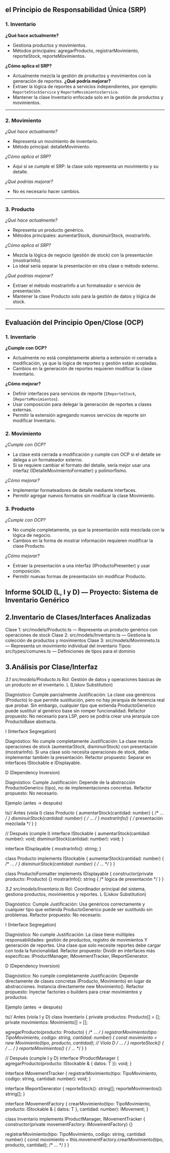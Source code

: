 ## el Principio de Responsabilidad Única (SRP) 

### 1. Inventario

**¿Qué hace actualmente?**
- Gestiona productos y movimientos.
- Métodos principales: agregarProducto, registrarMovimiento, reporteStock, reporteMovimientos.

**¿Cómo aplica el SRP?**
- Actualmente mezcla la gestión de productos y movimientos con la generación de reportes.
**¿Qué podría mejorar?**
- Extraer la lógica de reportes a servicios independientes, por ejemplo: `ReporteStockService` y `ReporteMovimientosService`.
- Mantener la clase Inventario enfocada solo en la gestión de productos y movimientos.

---
### 2. Movimiento

*¿Qué hace actualmente?*
- Representa un movimiento de inventario.
- Método principal: detalleMovimiento.

*¿Cómo aplica el SRP?*
- Aquí sí se cumple el SRP: la clase solo representa un movimiento y su detalle.

*¿Qué podrías mejorar?*
- No es necesario hacer cambios.

---

### 3. Producto

*¿Qué hace actualmente?*
- Representa un producto genérico.
- Métodos principales: aumentarStock, disminuirStock, mostrarInfo.

*¿Cómo aplica el SRP?*
- Mezcla la lógica de negocio (gestión de stock) con la presentación (mostrarInfo).
- Lo ideal sería separar la presentación en otra clase o método externo.

*¿Qué podrías mejorar?*
- Extraer el método mostrarInfo a un formateador o servicio de presentación.
- Mantener la clase Producto solo para la gestión de datos y lógica de stock.
---

## Evaluación del Principio Open/Close (OCP)

### 1. Inventario

**¿Cumple con OCP?**
- Actualmente no está completamente abierta a extensión ni cerrada a modificación, ya que la lógica de reportes y gestión están acopladas.
- Cambios en la generación de reportes requieren modificar la clase Inventario.

**¿Cómo mejorar?**
- Definir interfaces para servicios de reporte (`IReporteStock`, `IReporteMovimientos`).
- Usar composición para delegar la generación de reportes a clases externas.
- Permitir la extensión agregando nuevos servicios de reporte sin modificar Inventario.

### 2. Movimiento

*¿Cumple con OCP?*
- La clase está cerrada a modificación y cumple con OCP si el detalle se delega a un formateador externo.
- Si se requiere cambiar el formato del detalle, sería mejor usar una interfaz (IDetalleMovimientoFormatter) y polimorfismo.

*¿Cómo mejorar?*
- Implementar formateadores de detalle mediante interfaces.
- Permitir agregar nuevos formatos sin modificar la clase Movimiento.

### 3. Producto

*¿Cumple con OCP?*
- No cumple completamente, ya que la presentación está mezclada con la lógica de negocio.
- Cambios en la forma de mostrar información requieren modificar la clase Producto.

*¿Cómo mejorar?*
- Extraer la presentación a una interfaz (IProductoPresenter) y usar composición.
- Permitir nuevas formas de presentación sin modificar Producto.

## Informe SOLID (L, I y D) — Proyecto: Sistema de Inventario Genérico
## 2.Inventario de Clases/Interfaces Analizadas

Clase 1: src/models/Producto.ts — Representa un producto genérico con operaciones de stock
Clase 2: src/models/Inventario.ts — Gestiona la colección de productos y movimientos
Clase 3: src/models/Movimineto.ts — Representa un movimiento individual del inventario
Tipos: src/types/comunes.ts — Definiciones de tipos para el dominio

 ## 3.Análisis por Clase/Interfaz
*3.1 src/models/Producto.ts*
Rol: Gestión de datos y operaciones básicas de un producto en el inventario.
L (Liskov Substitution)

Diagnóstico: Cumple parcialmente
Justificación: La clase usa genéricos (Producto<T extends ProductoGenerico>) lo que permite sustitución, pero no hay jerarquía de herencia real que probar. Sin embargo, cualquier tipo que extienda ProductoGenerico puede sustituir al genérico base sin romper funcionalidad.
Refactor propuesto: No necesario para LSP, pero se podría crear una jerarquía con ProductoBase abstracta.

I (Interface Segregation)

Diagnóstico: No cumple completamente
Justificación: La clase mezcla operaciones de stock (aumentarStock, disminuirStock) con presentación (mostrarInfo). Si una clase solo necesita operaciones de stock, debe implementar también la presentación.
Refactor propuesto: Separar en interfaces IStockable e IDisplayable.

D (Dependency Inversion)

Diagnóstico: Cumple
Justificación: Depende de la abstracción ProductoGenerico (tipo), no de implementaciones concretas.
Refactor propuesto: No necesario.


Ejemplo (antes → después)

ts// Antes (viola I)
class Producto<T extends ProductoGenerico> {
  aumentarStock(cantidad: number) { /* ... */ }
  disminuirStock(cantidad: number) { /* ... */ }
  mostrarInfo() { /* presentación mezclada */ }
}

// Después (cumple I)
interface IStockable {
  aumentarStock(cantidad: number): void;
  disminuirStock(cantidad: number): void;
}

interface IDisplayable {
  mostrarInfo(): string;
}

class Producto<T extends ProductoGenerico> implements IStockable {
  aumentarStock(cantidad: number) { /* ... */ }
  disminuirStock(cantidad: number) { /* ... */ }
}

class ProductoFormatter<T extends ProductoGenerico> implements IDisplayable {
  constructor(private producto: Producto<T>) {}
  mostrarInfo(): string { /* lógica de presentación */ }
}


*3.2 src/models/Inventario.ts*
Rol: Coordinador principal del sistema, gestiona productos, movimientos y reportes.
L (Liskov Substitution)

Diagnóstico: Cumple
Justificación: Usa genéricos correctamente y cualquier tipo que extienda ProductoGenerico puede ser sustituido sin problemas.
Refactor propuesto: No necesario.

I (Interface Segregation)

Diagnóstico: No cumple
Justificación: La clase tiene múltiples responsabilidades: gestión de productos, registro de movimientos Y generación de reportes. Una clase que solo necesite reportes debe cargar con toda la funcionalidad.
Refactor propuesto: Dividir en interfaces más específicas: IProductManager, IMovementTracker, IReportGenerator.

D (Dependency Inversion)

Diagnóstico: No cumple completamente
Justificación: Depende directamente de clases concretas (Producto, Movimiento) en lugar de abstracciones. Instancia directamente new Movimiento().
Refactor propuesto: Inyectar factories o builders para crear movimientos y productos.


Ejemplo (antes → después)

ts// Antes (viola I y D)
class Inventario<T extends ProductoGenerico> {
  private productos: Producto<T>[] = [];
  private movimientos: Movimiento<T>[] = [];
  
  agregarProducto(producto: Producto<T>) { /* ... */ }
  registrarMovimiento(tipo: TipoMovimiento, codigo: string, cantidad: number) {
    const movimiento = new Movimiento(tipo, producto, cantidad); // Viola D
    /* ... */
  }
  reporteStock() { /* ... */ }
  reporteMovimientos() { /* ... */ }
}

// Después (cumple I y D)
interface IProductManager<T> {
  agregarProducto(producto: IStockable & { datos: T }): void;
}

interface IMovementTracker<T> {
  registrarMovimiento(tipo: TipoMovimiento, codigo: string, cantidad: number): void;
}

interface IReportGenerator {
  reporteStock(): string[];
  reporteMovimientos(): string[];
}

interface IMovementFactory<T> {
  crearMovimiento(tipo: TipoMovimiento, producto: IStockable & { datos: T }, cantidad: number): IMovement;
}

class Inventario<T extends ProductoGenerico> implements IProductManager<T>, IMovementTracker<T> {
  constructor(private movementFactory: IMovementFactory<T>) {}
  
  registrarMovimiento(tipo: TipoMovimiento, codigo: string, cantidad: number) {
    const movimiento = this.movementFactory.crearMovimiento(tipo, producto, cantidad);
    /* ... */
  }
}